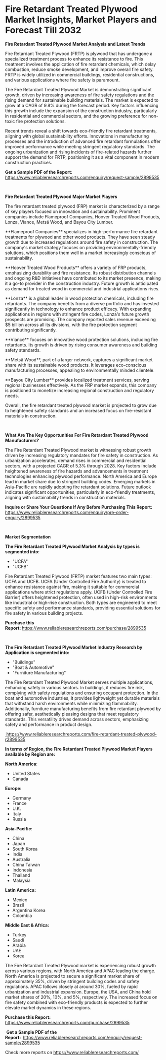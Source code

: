 <p><h1>Fire Retardant Treated Plywood Market Insights, Market Players and Forecast Till 2032</h1></p><p><strong>Fire Retardant Treated Plywood Market Analysis and Latest Trends</strong></p>
<p><p>Fire Retardant Treated Plywood (FRTP) is plywood that has undergone a specialized treatment process to enhance its resistance to fire. This treatment involves the application of fire retardant chemicals, which delay combustion, reduce smoke development, and improve overall fire safety. FRTP is widely utilized in commercial buildings, residential constructions, and various applications where fire safety is paramount.</p><p>The Fire Retardant Treated Plywood Market is demonstrating significant growth, driven by increasing awareness of fire safety regulations and the rising demand for sustainable building materials. The market is expected to grow at a CAGR of 9.8% during the forecast period. Key factors influencing this growth include the expansion of the construction industry, particularly in residential and commercial sectors, and the growing preference for non-toxic fire protection solutions. </p><p>Recent trends reveal a shift towards eco-friendly fire retardant treatments, aligning with global sustainability efforts. Innovations in manufacturing processes and the introduction of advanced fire retardant formulations offer improved performance while meeting stringent regulatory standards. The ongoing urbanization and rising incidents of fire-related hazards further support the demand for FRTP, positioning it as a vital component in modern construction practices.</p></p>
<p><strong>Get a Sample PDF of the Report:&nbsp;</strong> <a href="https://www.reliableresearchreports.com/enquiry/request-sample/2899535?utm_campaign=3060&utm_medium=2&utm_source=Github&utm_content=ia&utm_term=16032025&utm_id=fire-retardant-treated-plywood">https://www.reliableresearchreports.com/enquiry/request-sample/2899535</a></p>
<p>&nbsp;</p>
<p><strong>Fire Retardant Treated Plywood Major Market Players</strong></p>
<p><p>The fire retardant treated plywood (FRP) market is characterized by a range of key players focused on innovation and sustainability. Prominent companies include Flameproof Companies, Hoover Treated Wood Products, Lonza, Viance, Metsä Wood, and Bayou City Lumber.</p><p>**Flameproof Companies** specializes in high-performance fire retardant treatments for plywood and other wood products. They have seen steady growth due to increased regulations around fire safety in construction. The company's market strategy focuses on providing environmentally-friendly solutions, which positions them well in a market increasingly conscious of sustainability.</p><p>**Hoover Treated Wood Products** offers a variety of FRP products, emphasizing durability and fire resistance. Its robust distribution channels and ongoing R&D initiatives have contributed to its market presence, making it a go-to provider in the construction industry. Future growth is anticipated as demand for treated wood in commercial and industrial applications rises.</p><p>**Lonza** is a global leader in wood protection chemicals, including fire retardants. The company benefits from a diverse portfolio and has invested significantly in technology to enhance product efficacy. With expanding applications in regions with stringent fire codes, Lonza's future growth prospects are promising. The company reported sales revenue exceeding $5 billion across all its divisions, with the fire protection segment contributing significantly.</p><p>**Viance** focuses on innovative wood protection solutions, including fire retardants. Its growth is driven by rising consumer awareness and building safety standards. </p><p>**Metsä Wood**, part of a larger network, captures a significant market share with its sustainable wood products. It leverages eco-conscious manufacturing processes, appealing to environmentally minded clientele. </p><p>**Bayou City Lumber** provides localized treatment services, serving regional businesses effectively. As the FRP market expands, this company is positioned to monetize increasing regional construction and regulatory needs.</p><p>Overall, the fire retardant treated plywood market is projected to grow due to heightened safety standards and an increased focus on fire-resistant materials in construction.</p></p>
<p>&nbsp;</p>
<p><strong>What Are The Key Opportunities For Fire Retardant Treated Plywood Manufacturers?</strong></p>
<p><p>The Fire Retardant Treated Plywood market is witnessing robust growth driven by increasing regulatory mandates for fire safety in construction. As urbanization accelerates, demand rises in commercial and residential sectors, with a projected CAGR of 5.3% through 2028. Key factors include heightened awareness of fire hazards and advancements in treatment technologies enhancing plywood performance. North America and Europe lead in market share due to stringent building codes. Emerging markets in Asia-Pacific are rapidly adopting fire retardant solutions. Future outlook indicates significant opportunities, particularly in eco-friendly treatments, aligning with sustainability trends in construction materials.</p></p>
<p><strong>Inquire or Share Your Questions If Any Before Purchasing This Report:</strong> <a href="https://www.reliableresearchreports.com/enquiry/pre-order-enquiry/2899535?utm_campaign=3060&utm_medium=2&utm_source=Github&utm_content=ia&utm_term=16032025&utm_id=fire-retardant-treated-plywood">https://www.reliableresearchreports.com/enquiry/pre-order-enquiry/2899535</a></p>
<p>&nbsp;</p>
<p><strong>Market Segmentation</strong></p>
<p><strong>The Fire Retardant Treated Plywood Market Analysis by types is segmented into:</strong></p>
<p><ul><li>"UCFA"</li><li>"UCFB"</li></ul></p>
<p><p>Fire Retardant Treated Plywood (FRTP) market features two main types: UCFA and UCFB. UCFA (Under Controlled Fire Authority) is treated to enhance resistance against fire, making it suitable for commercial applications where strict regulations apply. UCFB (Under Controlled Fire Barrier) offers heightened protection, often used in high-risk environments like industrial or high-rise construction. Both types are engineered to meet specific safety and performance standards, providing essential solutions for fire safety in various building projects.</p></p>
<p><strong>Purchase this Report:&nbsp;</strong><a href="https://www.reliableresearchreports.com/purchase/2899535?utm_campaign=3060&utm_medium=2&utm_source=Github&utm_content=ia&utm_term=16032025&utm_id=fire-retardant-treated-plywood">https://www.reliableresearchreports.com/purchase/2899535</a></p>
<p>&nbsp;</p>
<p><strong>The Fire Retardant Treated Plywood Market Industry Research by Application is segmented into:</strong></p>
<p><ul><li>"Buildings"</li><li>"Boat & Automotive"</li><li>"Furniture Manufacturing"</li></ul></p>
<p><p>The Fire Retardant Treated Plywood Market serves multiple applications, enhancing safety in various sectors. In buildings, it reduces fire risk, complying with safety regulations and ensuring occupant protection. In the boat and automotive industries, it provides lightweight yet durable materials that withstand harsh environments while minimizing flammability. Additionally, furniture manufacturing benefits from fire retardant plywood by offering safer, aesthetically pleasing designs that meet regulatory standards. This versatility drives demand across sectors, emphasizing safety and performance in product design.</p></p>
<p><a href="https://www.reliableresearchreports.com/fire-retardant-treated-plywood-r2899535?utm_campaign=3060&utm_medium=2&utm_source=Github&utm_content=ia&utm_term=16032025&utm_id=fire-retardant-treated-plywood">&nbsp;https://www.reliableresearchreports.com/fire-retardant-treated-plywood-r2899535</a></p>
<p><strong>In terms of Region, the Fire Retardant Treated Plywood Market Players available by Region are:</strong></p>
<p>
    <p> <strong> North America: </strong>
        <ul>
            <li>United States</li>
            <li>Canada</li>
        </ul>
        </p> 
    <p> <strong> Europe: </strong>
        <ul>
            <li>Germany</li>
            <li>France</li>
            <li>U.K.</li>
            <li>Italy</li>
            <li>Russia</li>
        </ul>
        </p> 
    <p> <strong> Asia-Pacific: </strong>
        <ul>
            <li>China</li>
            <li>Japan</li>
            <li>South Korea</li>
            <li>India</li>
            <li>Australia</li>
            <li>China Taiwan</li>
            <li>Indonesia</li>
            <li>Thailand</li>
            <li>Malaysia</li>
        </ul>
        </p> 
    <p> <strong> Latin America: </strong>
        <ul>
            <li>Mexico</li>
            <li>Brazil</li>
            <li>Argentina Korea</li>
            <li>Colombia</li>
        </ul>
        </p> 
    <p> <strong> Middle East & Africa: </strong>
        <ul>
            <li>Turkey</li>
            <li>Saudi</li>
            <li>Arabia</li>
            <li>UAE</li>
            <li>Korea</li>
        </ul>
    </p>
    </p>
<p><p>The Fire Retardant Treated Plywood market is experiencing robust growth across various regions, with North America and APAC leading the charge. North America is projected to secure a significant market share of approximately 35%, driven by stringent building codes and safety regulations. APAC follows closely at around 30%, fueled by rapid urbanization and industrial expansion. Europe, the USA, and China hold market shares of 20%, 10%, and 5%, respectively. The increased focus on fire safety combined with eco-friendly products is expected to further elevate market dynamics in these regions.</p></p>
<p><strong>Purchase this Report: </strong><a href="https://www.reliableresearchreports.com/purchase/2899535?utm_campaign=3060&utm_medium=2&utm_source=Github&utm_content=ia&utm_term=16032025&utm_id=fire-retardant-treated-plywood">https://www.reliableresearchreports.com/purchase/2899535</a></p>
<p>&nbsp;<strong>Get a Sample PDF of the Report:&nbsp;&nbsp;</strong><a href="https://www.reliableresearchreports.com/enquiry/request-sample/2899535?utm_campaign=3060&utm_medium=2&utm_source=Github&utm_content=ia&utm_term=16032025&utm_id=fire-retardant-treated-plywood">https://www.reliableresearchreports.com/enquiry/request-sample/2899535</a></p>
<p><strong></strong></p>
<p>Check more reports on <a href="https://www.reliableresearchreports.com/?utm_campaign=3060&utm_medium=2&utm_source=Github&utm_content=ia&utm_term=16032025&utm_id=fire-retardant-treated-plywood">https://www.reliableresearchreports.com/</a></p>